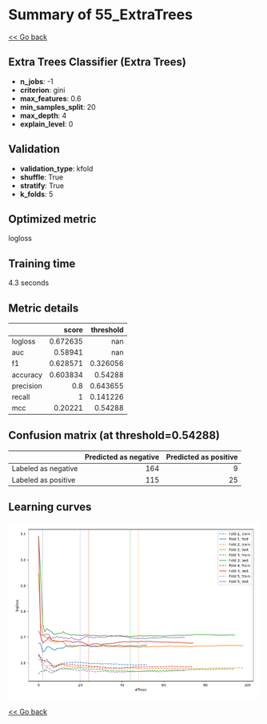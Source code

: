 # Summary of 55_ExtraTrees

[<< Go back](../README.md)


## Extra Trees Classifier (Extra Trees)
- **n_jobs**: -1
- **criterion**: gini
- **max_features**: 0.6
- **min_samples_split**: 20
- **max_depth**: 4
- **explain_level**: 0

## Validation
 - **validation_type**: kfold
 - **shuffle**: True
 - **stratify**: True
 - **k_folds**: 5

## Optimized metric
logloss

## Training time

4.3 seconds

## Metric details
|           |    score |   threshold |
|:----------|---------:|------------:|
| logloss   | 0.672635 |  nan        |
| auc       | 0.58941  |  nan        |
| f1        | 0.628571 |    0.326056 |
| accuracy  | 0.603834 |    0.54288  |
| precision | 0.8      |    0.643655 |
| recall    | 1        |    0.141226 |
| mcc       | 0.20221  |    0.54288  |


## Confusion matrix (at threshold=0.54288)
|                     |   Predicted as negative |   Predicted as positive |
|:--------------------|------------------------:|------------------------:|
| Labeled as negative |                     164 |                       9 |
| Labeled as positive |                     115 |                      25 |

## Learning curves
![Learning curves](learning_curves.png)

[<< Go back](../README.md)
